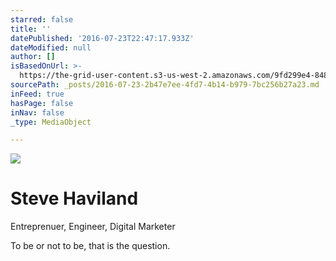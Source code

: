 ```yaml
---
starred: false
title: ''
datePublished: '2016-07-23T22:47:17.933Z'
dateModified: null
author: []
isBasedOnUrl: >-
  https://the-grid-user-content.s3-us-west-2.amazonaws.com/9fd299e4-848c-4d73-a9e3-8b6f18531d23.jpg
sourcePath: _posts/2016-07-23-2b47e7ee-4fd7-4b14-b979-7bc256b27a23.md
inFeed: true
hasPage: false
inNav: false
_type: MediaObject

---
```

![](https://the-grid-user-content.s3-us-west-2.amazonaws.com/9fd299e4-848c-4d73-a9e3-8b6f18531d23.jpg)

# Steve Haviland

Entreprenuer, Engineer, Digital Marketer

To be or not to be, that is the question.